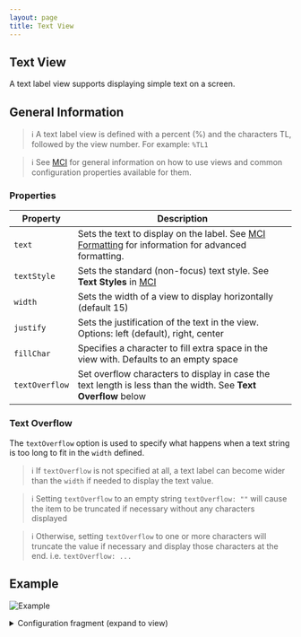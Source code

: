 ```yaml
---
layout: page
title: Text View
---
```

## Text View
A text label view supports displaying simple text on a screen.

## General Information

> :information_source: A text label view is defined with a percent (%) and the characters TL, followed by the view number. For example: `%TL1`

> :information_source: See [MCI](../mci.md) for general information on how to use views and common configuration properties available for them.

### Properties

| Property    | Description  |
|-------------|--------------|
| `text` | Sets the text to display on the label. See [MCI Formatting](../mci.md#mci-formatting) for information for advanced formatting. |
| `textStyle` | Sets the standard (non-focus) text style. See **Text Styles** in [MCI](../mci.md) |
| `width` | Sets the width of a view to display horizontally (default 15)|
| `justify` | Sets the justification of the text in the view. Options: left (default), right, center |
| `fillChar` | Specifies a character to fill extra space in the view with. Defaults to an empty space |
| `textOverflow` | Set overflow characters to display in case the text length is less than the width. See **Text Overflow** below |

### Text Overflow

The `textOverflow` option is used to specify what happens when a text string is too long to fit in the `width` defined.

> :information_source: If `textOverflow` is not specified at all, a text label can become wider than the `width` if needed to display the text value.

> :information_source: Setting `textOverflow` to an empty string `textOverflow: ""` will cause the item to be truncated if necessary without any characters displayed

> :information_source: Otherwise, setting `textOverflow` to one or more characters will truncate the value if necessary and display those characters at the end. i.e. `textOverflow: ...`

## Example

![Example](../../assets/images/text_label_view_example1.png "Text label")

<details>
<summary>Configuration fragment (expand to view)</summary>
<div markdown="1">
```
TL1: {
  text: Text label
}
```
</div>
</details>
